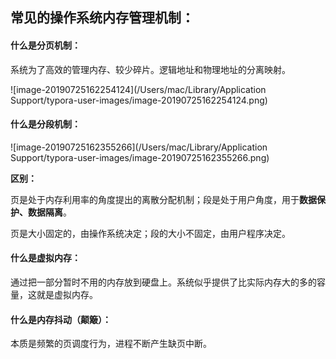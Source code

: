 ## 常见的操作系统内存管理机制：

#### 什么是分页机制：

系统为了高效的管理内存、较少碎片。逻辑地址和物理地址的分离映射。

![image-20190725162254124](/Users/mac/Library/Application Support/typora-user-images/image-20190725162254124.png)

#### 什么是分段机制：

![image-20190725162355266](/Users/mac/Library/Application Support/typora-user-images/image-20190725162355266.png)

 **区别：**

页是处于内存利用率的角度提出的离散分配机制；段是处于用户角度，用于**数据保护、数据隔离**。

页是大小固定的，由操作系统决定；段的大小不固定，由用户程序决定。

#### 什么是虚拟内存：

 通过把一部分暂时不用的内存放到硬盘上。系统似乎提供了比实际内存大的多的容量，这就是虚拟内存。

#### 什么是内存抖动（颠簸）：

本质是频繁的页调度行为，进程不断产生缺页中断。